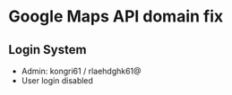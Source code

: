 # Google Maps API domain fix

## Login System
- Admin: kongri61 / rlaehdghk61@
- User login disabled